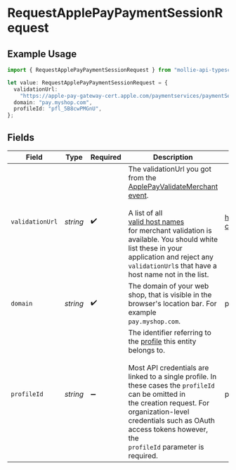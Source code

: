 # RequestApplePayPaymentSessionRequest

## Example Usage

```typescript
import { RequestApplePayPaymentSessionRequest } from "mollie-api-typescript/models/operations";

let value: RequestApplePayPaymentSessionRequest = {
  validationUrl:
    "https://apple-pay-gateway-cert.apple.com/paymentservices/paymentSession",
  domain: "pay.myshop.com",
  profileId: "pfl_5B8cwPMGnU",
};
```

## Fields

| Field                                                                                                                                                                                                                                                                                                                                                                                                                                                    | Type                                                                                                                                                                                                                                                                                                                                                                                                                                                     | Required                                                                                                                                                                                                                                                                                                                                                                                                                                                 | Description                                                                                                                                                                                                                                                                                                                                                                                                                                              | Example                                                                                                                                                                                                                                                                                                                                                                                                                                                  |
| -------------------------------------------------------------------------------------------------------------------------------------------------------------------------------------------------------------------------------------------------------------------------------------------------------------------------------------------------------------------------------------------------------------------------------------------------------- | -------------------------------------------------------------------------------------------------------------------------------------------------------------------------------------------------------------------------------------------------------------------------------------------------------------------------------------------------------------------------------------------------------------------------------------------------------- | -------------------------------------------------------------------------------------------------------------------------------------------------------------------------------------------------------------------------------------------------------------------------------------------------------------------------------------------------------------------------------------------------------------------------------------------------------- | -------------------------------------------------------------------------------------------------------------------------------------------------------------------------------------------------------------------------------------------------------------------------------------------------------------------------------------------------------------------------------------------------------------------------------------------------------- | -------------------------------------------------------------------------------------------------------------------------------------------------------------------------------------------------------------------------------------------------------------------------------------------------------------------------------------------------------------------------------------------------------------------------------------------------------- |
| `validationUrl`                                                                                                                                                                                                                                                                                                                                                                                                                                          | *string*                                                                                                                                                                                                                                                                                                                                                                                                                                                 | :heavy_check_mark:                                                                                                                                                                                                                                                                                                                                                                                                                                       | The validationUrl you got from the<br/>[ApplePayValidateMerchant event](https://developer.apple.com/documentation/apple_pay_on_the_web/applepayvalidatemerchantevent).<br/><br/>A list of all<br/>[valid host names](https://developer.apple.com/documentation/apple_pay_on_the_web/setting_up_your_server)<br/>for merchant validation is available. You should white list these in your application and reject any<br/>`validationUrl`s that have a host name not in the list. | https://apple-pay-gateway-cert.apple.com/paymentservices/paymentSession                                                                                                                                                                                                                                                                                                                                                                                  |
| `domain`                                                                                                                                                                                                                                                                                                                                                                                                                                                 | *string*                                                                                                                                                                                                                                                                                                                                                                                                                                                 | :heavy_check_mark:                                                                                                                                                                                                                                                                                                                                                                                                                                       | The domain of your web shop, that is visible in the browser's location bar. For example<br/>`pay.myshop.com`.                                                                                                                                                                                                                                                                                                                                            | pay.myshop.com                                                                                                                                                                                                                                                                                                                                                                                                                                           |
| `profileId`                                                                                                                                                                                                                                                                                                                                                                                                                                              | *string*                                                                                                                                                                                                                                                                                                                                                                                                                                                 | :heavy_minus_sign:                                                                                                                                                                                                                                                                                                                                                                                                                                       | The identifier referring to the [profile](get-profile) this entity belongs to.<br/><br/>Most API credentials are linked to a single profile. In these cases the `profileId` can be omitted in<br/>the creation request. For organization-level credentials such as OAuth access tokens however, the<br/>`profileId` parameter is required.                                                                                                               | pfl_5B8cwPMGnU                                                                                                                                                                                                                                                                                                                                                                                                                                           |